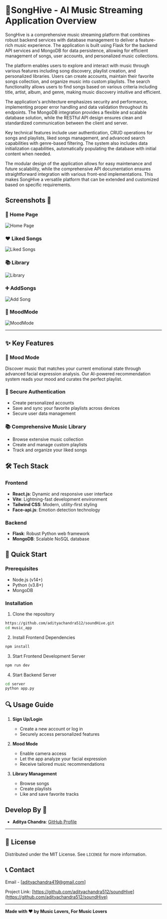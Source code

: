 # 🎵SongHive - AI Music Streaming Application Overview

SongHive is a comprehensive music streaming platform that combines robust backend services with database management to deliver a feature-rich music experience. The application is built using Flask for the backend API services and MongoDB for data persistence, allowing for efficient management of songs, user accounts, and personalized music collections.

The platform enables users to explore and interact with music through various features including song discovery, playlist creation, and personalized libraries. Users can create accounts, maintain their favorite songs collection, and organize music into custom playlists. The search functionality allows users to find songs based on various criteria including title, artist, album, and genre, making music discovery intuitive and efficient.

The application's architecture emphasizes security and performance, implementing proper error handling and data validation throughout its endpoints. The MongoDB integration provides a flexible and scalable database solution, while the RESTful API design ensures clean and standardized communication between the client and server.

Key technical features include user authentication, CRUD operations for songs and playlists, liked songs management, and advanced search capabilities with genre-based filtering. The system also includes data initialization capabilities, automatically populating the database with initial content when needed.

The modular design of the application allows for easy maintenance and future scalability, while the comprehensive API documentation ensures straightforward integration with various front-end implementations. This makes SongHive a versatile platform that can be extended and customized based on specific requirements.

## Screenshots 📸

### 🎨 Home Page
![Home Page](https://github.com/adityachandra512/soundHive/blob/master/public/Homepage.png)

### ❤️ Liked Songs
![Liked Songs](https://github.com/adityachandra512/soundHive/blob/master/public/likedsong.png)

### 📚 Library
![Library](https://github.com/adityachandra512/soundHive/blob/master/public/Library.png)

### ➕ AddSongs
![Add Song](https://github.com/adityachandra512/soundHive/blob/master/public/Addsongs.png)

### 🤖 MoodMode
![MoodMode](https://github.com/adityachandra512/soundHive/blob/master/public/moodmode.png)

---

## ✨ Key Features

### 🤖 Mood Mode
Discover music that matches your current emotional state through advanced facial expression analysis. Our AI-powered recommendation system reads your mood and curates the perfect playlist.

### 🔐 Secure Authentication
- Create personalized accounts
- Save and sync your favorite playlists across devices
- Secure user data management

### 📚 Comprehensive Music Library
- Browse extensive music collection
- Create and manage custom playlists
- Track and organize your liked songs

## 🛠️ Tech Stack

### Frontend
- **React.js**: Dynamic and responsive user interface
- **Vite**: Lightning-fast development environment
- **Tailwind CSS**: Modern, utility-first styling
- **Face-api.js**: Emotion detection technology

### Backend
- **Flask**: Robust Python web framework
- **MongoDB**: Scalable NoSQL database

## 🚀 Quick Start

### Prerequisites
- Node.js (v14+)
- Python (v3.8+)
- MongoDB

### Installation

1. Clone the repository
```bash
https://github.com/adityachandra512/soundHive.git
cd music_app
```

2. Install Frontend Dependencies
```bash
npm install
```

3. Start Frontend Development Server
```bash
npm run dev
```

4. Start Backend Server
```bash
cd server
python app.py
```

## 🔍 Usage Guide

1. **Sign Up/Login**
   - Create a new account or log in
   - Securely access personalized features

2. **Mood Mode**
   - Enable camera access
   - Let the app analyze your facial expression
   - Receive tailored music recommendations

3. **Library Management**
   - Browse songs
   - Create playlists
   - Like and save favorite tracks

## Develop By  👥

- **Aditya Chandra**: [GitHub Profile](https://github.com/adityachandra512)
---

## 📄 License

Distributed under the MIT License. See `LICENSE` for more information.

## 📞 Contact

Email - [adityachandra419@gmail.com]

Project Link: [https://github.com/adityachandra512/soundHive](https://github.com/adityachandra512/soundHive)

---

**Made with ❤️ by Music Lovers, For Music Lovers**

